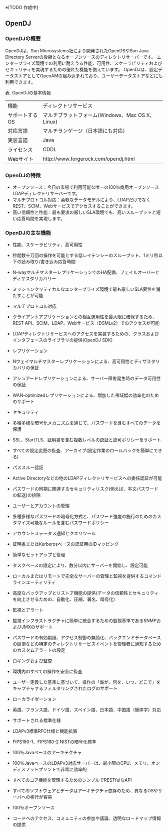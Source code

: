※[TODO 作成中]

## OpenDJ

### OpenDJの概要

OpenDJは、Sun Microsystems社により開発されたOpenDSやSun Java Directory Serverの後継となるオープンソースのディレクトリサーバーです。
エンタープライズ環境での利用に耐えうる性能、可用性、スケーラビリティおよびセキュリティを実現するための優れた機能を備えています。
OpenDJは、設定データストアとしてOpenAMの組み込まれており、ユーザーデータストアなどにも利用できます。

表. OpenDJの基本情報  

<table>
  <tbody>
    <tr>
      <td>機能</td>
      <td>ディレクトリサービス</td>
    </tr>
    <tr>
      <td>サポートするOS</td>
      <td>マルチプラットフォーム(Windows、Mac OS X、Linux)</td>
    </tr>
    <tr>
      <td>対応言語</td>
      <td>マルチランゲージ（日本語にも対応）</td>
    </tr>
    <tr>
      <td>実装言語</td>
      <td>Java</td>
    </tr>
    <tr>
      <td>ライセンス</td>
      <td>CDDL</td>
    </tr>
    <tr>
      <td>Webサイト</td>
      <td>http://www.forgerock.com/opendj.html</td>
    </tr>
  </tbody>
</table>

### OpenDJの特徴

- オープンソース：今日の市場で利用可能な唯一の100％商用オープンソースLDAPディレクトリサーバーです。
- マルチプロトコル対応：柔軟なデータモデルにより、LDAPだけでなくREST、SCIM、Webサービスでアクセスすることができます。
- 高い信頼性と性能：最も要求の厳しいSLA環境でも、高いスループットと短い応答時間を実現します。

### OpenDJの主な機能

- 性能、スケーラビリティ、高可用性

 - 秒間数十万回の操作を可能とする低レイテンシーのスループット、1ミリ秒以下の読み取り/書き込み応答時間
 - N-wayマルチマスターレプリケーションでのHA配備、フェイルオーバーとディザスタリカバリー
 - ミッションクリティカルなエンタープライズ環境で最も厳しいSLA要件を満たすことが可能

- マルチプロトコル対応

 - クライアントアプリケーションとの相互運用性を最大限に確保するため、REST API、SCIM、LDAP、Webサービス（DSMLv2）でのアクセスが可能
 - LDAPディレクトリサービスへのアクセスを実装するための、クラスおよびインタフェースのライブラリの提供(OpenDJ SDK)

- レプリケーション

 - Nウェイマルチマスターレプリケーションによる、高可用性とディザスタリカバリの保証
 - アシュアードレプリケーションによる、サーバー障害発生時のデータ可用性の保証
 - WAN-optimizedレプリケーションによる、増加した帯域幅の効率化のためのサポート

- セキュリティ

 - 多種多様な暗号化メカニズムを通じて、パスワードを含むすべてのデータを保護
 - SSL、StartTLS、証明書を含む複数レベルの認証と認可ポリシーをサポート
 - すべての設定変更の監査、アーカイブ(設定作業のロールバックを簡単にできる)

- パススルー認証

 - Active Directoryなどの他のLDAPディレクトリサービスへの委任認証が可能
 - パスワードの同期に関連するセキュリティリスク(例えば、平文パスワードの転送)の排除

- ユーザーとアカウントの管理

 - 多種多様なパスワードの暗号化方式と、パスワード強度の施行のためのカスタマイズ可能なルールを含むパスワードポリシー
 - アカウントステータス通知とクエリツール
 - 証明書またはKerberosベースの認証用のIDマッピング

- 簡単なセットアップと管理

 - タスクベースの設定により、数分以内にサーバーを開始し、設定可能
 - ローカルまたはリモートで完全なサーバーの管理と監視を提供するコマンドラインユーティリティ
 - 高度なバックアップとリストア機能の提供(データの信頼性とセキュリティを向上させるための、自動化、圧縮、署名、暗号化)

- 監視とアラート

 - 監視インフラストラクチャに簡単に統合するための監視基準であるSNMPおよびJMXのサポート
 - パスワードの有効期限、アクセス制御の無効化、バックエンドデータベースの破損などの特定のディレクトリサービスイベントを管理者に通知するためのカスタムアラートの設定

- ロギングおよび監査

 - 環境内のすべての操作を安全に監査
 - ユーザー定義した基準に基づいて、操作の「誰が、何を、いつ、どこで」をキャプチャするフィルタリングされたログのサポート

- ローカライゼーション

 - 英語、フランス語、ドイツ語、スペイン語、日本語、中国語（簡体字）対応

- サポートされる標準仕様

 - LDAPv3標準RFC仕様と機能拡張
 - FIPS180-1、FIPS180-2 NISTの暗号化標準

- 100％Javaベースのアーキテクチャ

 - 100％JavaベースのLDAPv3対応サーバーは、最小限のCPU、メモリ、オンディスフットプリントで非常に効率的
 - すべてのコア機能を管理するためのシンプルでRESTfulなAPI
 - すべてのソフトウェアとデータはアーキテクチャ依存のため、異なるOSやサーバへの移行が容易

- 100％オープンソース

 - コードへのアクセス、コミュニティの参加や議論、透明なロードマップ情報の提供
